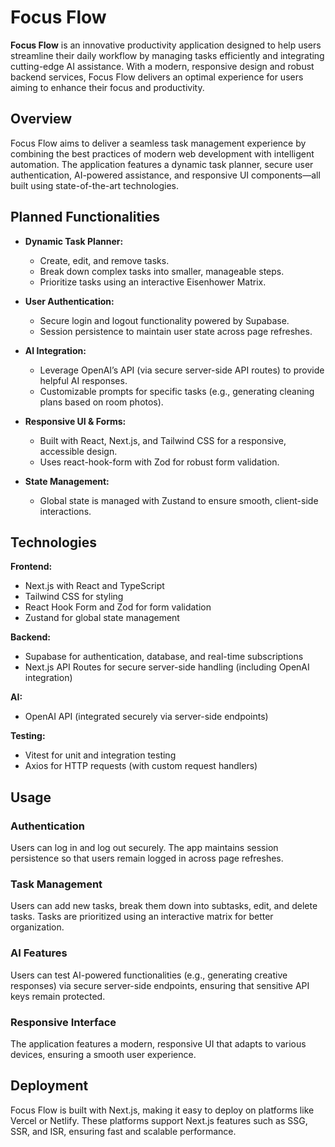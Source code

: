 # Focus Flow

**Focus Flow** is an innovative productivity application designed to help users streamline their daily workflow by managing tasks efficiently and integrating cutting-edge AI assistance. With a modern, responsive design and robust backend services, Focus Flow delivers an optimal experience for users aiming to enhance their focus and productivity.

## Overview

Focus Flow aims to deliver a seamless task management experience by combining the best practices of modern web development with intelligent automation. The application features a dynamic task planner, secure user authentication, AI-powered assistance, and responsive UI components—all built using state-of-the-art technologies.

## Planned Functionalities

- **Dynamic Task Planner:**
  - Create, edit, and remove tasks.
  - Break down complex tasks into smaller, manageable steps.
  - Prioritize tasks using an interactive Eisenhower Matrix.

- **User Authentication:**
  - Secure login and logout functionality powered by Supabase.
  - Session persistence to maintain user state across page refreshes.

- **AI Integration:**
  - Leverage OpenAI’s API (via secure server-side API routes) to provide helpful AI responses.
  - Customizable prompts for specific tasks (e.g., generating cleaning plans based on room photos).

- **Responsive UI & Forms:**
  - Built with React, Next.js, and Tailwind CSS for a responsive, accessible design.
  - Uses react-hook-form with Zod for robust form validation.

- **State Management:**
  - Global state is managed with Zustand to ensure smooth, client-side interactions.

## Technologies

**Frontend:**

- Next.js with React and TypeScript
- Tailwind CSS for styling
- React Hook Form and Zod for form validation
- Zustand for global state management

**Backend:**

- Supabase for authentication, database, and real-time subscriptions
- Next.js API Routes for secure server-side handling (including OpenAI integration)

**AI:**

- OpenAI API (integrated securely via server-side endpoints)

**Testing:**

- Vitest for unit and integration testing
- Axios for HTTP requests (with custom request handlers)


## Usage

### Authentication

Users can log in and log out securely. The app maintains session persistence so that users remain logged in across page refreshes.

### Task Management

Users can add new tasks, break them down into subtasks, edit, and delete tasks. Tasks are prioritized using an interactive matrix for better organization.

### AI Features

Users can test AI-powered functionalities (e.g., generating creative responses) via secure server-side endpoints, ensuring that sensitive API keys remain protected.

### Responsive Interface

The application features a modern, responsive UI that adapts to various devices, ensuring a smooth user experience.

## Deployment

Focus Flow is built with Next.js, making it easy to deploy on platforms like Vercel or Netlify. These platforms support Next.js features such as SSG, SSR, and ISR, ensuring fast and scalable performance.
